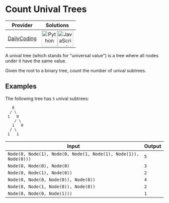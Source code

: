 # Count Unival Trees

<!-- INFO TABLE BEGIN -->

| Provider                                              | Solutions                                                                                                                                                                                                                                                                                                    |
| :---------------------------------------------------: | :----------------------------------------------------------------------------------------------------------------------------------------------------------------------------------------------------------------------------------------------------------------------------------------------------------: |
| [DailyCoding](../../../docs/providers/DailyCoding.md) | [<img src="https://res.cloudinary.com/rascaltwo/image/upload/v1631924087/python_xzdlti.svg" alt="Python" title="Python" width="50" />](solve.py)[<img src="https://res.cloudinary.com/rascaltwo/image/upload/v1631924076/javascript_ehszr7.svg" alt="JavaScript" title="JavaScript" width="50" />](solve.js) |

<!-- INFO TABLE END -->

A unival tree (which stands for "universal value") is a tree where all nodes under it have the same value.

Given the root to a binary tree, count the number of unival subtrees.

## Examples

The following tree has `5` unival subtrees:

       0
      / \
     1   0
        / \
       1   0
      / \
     1   1

| Input                                                           | Output |
| --------------------------------------------------------------- | ------ |
| `Node(0, Node(1), Node(0, Node(1, Node(1), Node(1)), Node(0)))` | `5`    |
| `Node(0, Node(0), Node(0)`                                      | `3`    |
| `Node(0, Node(1), Node(0))`                                     | `2`    |
| `Node(0, Node(0, Node(0)), Node(0))`                            | `4`    |
| `Node(0, Node(1, Node(0)), Node(0))`                            | `2`    |
| `Node(0, Node(0, Node(1)))`                                     | `1`    |
